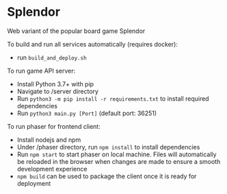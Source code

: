 # Splendor
Web variant of the popular board game Splendor

To build and run all services automatically (requires docker):
 - run `build_and_deploy.sh`

To run game API server:
 - Install Python 3.7+ with pip
 - Navigate to /server directory
 - Run `python3 -m pip install -r requirements.txt` to install required dependencies
 - Run `python3 main.py [Port]` (default port: 36251)

To run phaser for frontend client:
 - Install nodejs and npm
 - Under /phaser directory, run `npm install` to install dependencies
 - Run `npm start` to start phaser on local machine. Files will automatically be reloaded
   in the browser when changes are made to ensure a smooth development experience
 - `npm build` can be used to package the client once it is ready for deployment
